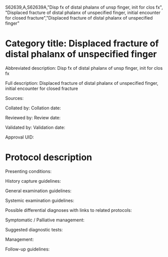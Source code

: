 S62639,A,S62639A,"Disp fx of distal phalanx of unsp finger, init for clos fx", "Displaced fracture of distal phalanx of unspecified finger, initial encounter for closed fracture","Displaced fracture of distal phalanx of unspecified finger"
# Category title: Displaced fracture of distal phalanx of unspecified finger

Abbreviated description: Disp fx of distal phalanx of unsp finger, init for clos fx

Full description: Displaced fracture of distal phalanx of unspecified finger, initial encounter for closed fracture

Sources:

Collated by:
Collation date:

Reviewed by:
Review date:

Validated by:
Validation date:

Approval UID:

# Protocol description

Presenting conditions:

History capture guidelines:

General examination guidelines:

Systemic examination guidelines:

Possible differential diagnoses with links to related protocols:

Symptomatic / Palliative management:

Suggested diagnostic tests:

Management:

Follow-up guidelines:
